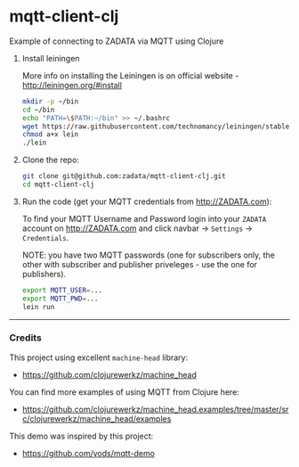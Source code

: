 mqtt-client-clj
===============

Example of connecting to ZADATA via MQTT using Clojure

1. Install leiningen

    More info on installing the Leiningen is on official website - http://leiningen.org/#install

    ``` bash
    mkdir -p ~/bin
    cd ~/bin
    echo "PATH=\$PATH:~/bin" >> ~/.bashrc
    wget https://raw.githubusercontent.com/technomancy/leiningen/stable/bin/lein
    chmod a+x lein
    ./lein
    ```

2. Clone the repo:

    ``` bash
    git clone git@github.com:zadata/mqtt-client-clj.git
    cd mqtt-client-clj
    ```

3. Run the code (get your MQTT credentials from http://ZADATA.com):

    To find your MQTT Username and Password login into your `ZADATA` account on http://ZADATA.com and click navbar -> `Settings` -> `Credentials`.

    NOTE: you have two MQTT passwords (one for subscribers only, the other with subscriber and publisher priveleges - use the one for publishers).


    ``` bash
    export MQTT_USER=...
    export MQTT_PWD=...
    lein run
    ```

-----------------------------------------------

### Credits

This project using excellent `machine-head` library:
- https://github.com/clojurewerkz/machine_head

You can find more examples of using MQTT from Clojure here:
- https://github.com/clojurewerkz/machine_head.examples/tree/master/src/clojurewerkz/machine_head/examples

This demo was inspired by this project:
- https://github.com/yods/mqtt-demo

